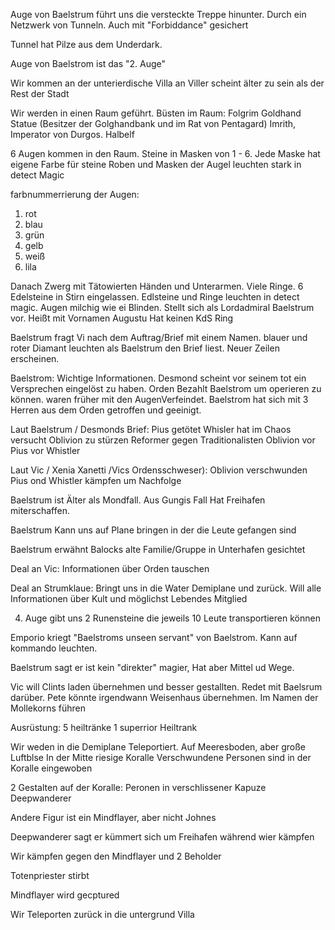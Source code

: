 Auge von Baelstrum führt uns die versteckte Treppe hinunter. Durch ein Netzwerk von Tunneln. Auch mit "Forbiddance" gesichert

Tunnel hat Pilze aus dem Underdark.

Auge von Baelstrom ist das "2. Auge"

Wir kommen an der unterierdische  Villa an
Viller scheint älter zu sein als der Rest der Stadt

Wir werden in einen Raum geführt.
Büsten im Raum:
Folgrim Goldhand Statue (Besitzer der Golghandbank und im Rat von Pentagard)
Imrith, Imperator von Durgos. Halbelf

6 Augen kommen in den Raum.
Steine in Masken von 1 - 6. Jede Maske hat eigene Farbe für steine
Roben und Masken der Augel leuchten stark in detect Magic

farbnummerrierung der Augen:
1. rot
2. blau
3. grün
4. gelb
5. weiß
6. lila

Danach Zwerg mit Tätowierten Händen und Unterarmen. Viele Ringe. 6 Edelsteine in Stirn eingelassen. Edlsteine und Ringe leuchten in detect magic.
Augen milchig wie ei Blinden.
Stellt sich als Lordadmiral Baelstrum vor.
Heißt mit Vornamen Augustu
Hat keinen KdS Ring

Baelstrum fragt Vi nach dem Auftrag/Brief mit einem Namen.
blauer und roter Diamant leuchten als Baelstrum den Brief liest.
Neuer Zeilen erscheinen.

Baelstrom:
Wichtige Informationen. Desmond scheint vor seinem tot ein Versprechen eingelöst zu haben.
Orden Bezahlt Baelstrom um operieren zu können.
waren früher mit den AugenVerfeindet. 
Baelstrom hat sich mit 3 Herren aus dem Orden getroffen und geeinigt.

Laut Baelstrum / Desmonds Brief:
Pius getötet
Whisler hat im Chaos versucht Oblivion zu stürzen
Reformer gegen Traditionalisten
Oblivion vor Pius vor Whistler

Laut Vic / Xenia Xanetti /Vics Ordensschweser):
Oblivion verschwunden
Pius ond Whistler kämpfen um Nachfolge

Baelstrum ist Älter als Mondfall. Aus Gungis Fall
Hat Freihafen miterschaffen.

Baelstrum Kann uns auf Plane bringen in der die Leute gefangen sind

Baelstrum erwähnt Balocks alte Familie/Gruppe in Unterhafen gesichtet

Deal an Vic:
Informationen über Orden tauschen

Deal an Strumklaue:
Bringt uns in die Water Demiplane und zurück.
Will alle Informationen über Kult und möglichst Lebendes Mitglied

4. Auge gibt uns 2 Runensteine die jeweils 10 Leute transportieren können

Emporio kriegt "Baelstroms unseen servant" von Baelstrom.
Kann auf kommando leuchten.

Baelstrum sagt er ist kein "direkter" magier, Hat aber Mittel ud Wege.

Vic will Clints laden übernehmen und besser gestallten. Redet mit Baelsrum darüber.
Pete könnte irgendwann Weisenhaus übernehmen. Im Namen der Mollekorns führen

Ausrüstung:
5 heiltränke
1 superrior Heiltrank

Wir weden in die Demiplane Teleportiert. Auf Meeresboden, aber große Luftblse
In der Mitte riesige Koralle
Verschwundene Personen sind in der Koralle eingewoben

2 Gestalten auf der Koralle:
Peronen in verschlissener Kapuze
Deepwanderer

Andere Figur ist ein Mindflayer, aber nicht Johnes

Deepwanderer sagt er kümmert sich um Freihafen während wier kämpfen

Wir kämpfen gegen den Mindflayer und 2 Beholder

Totenpriester stirbt

Mindflayer wird gecptured

Wir Teleporten zurück in die untergrund Villa
